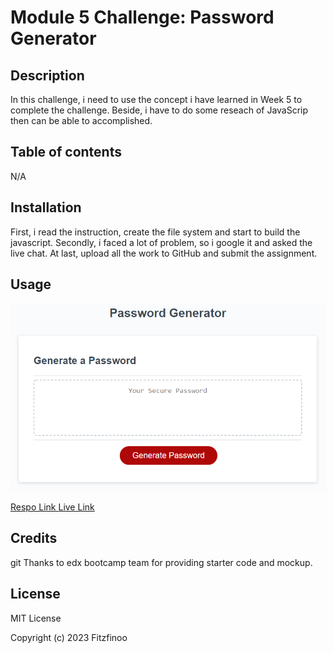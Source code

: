 # Module 5 Challenge: Password Generator

## Description 

In this challenge, i need to use the concept i have learned in Week 5 to complete the challenge. Beside, i have to do some reseach of JavaScrip then can be able to accomplished.

## Table of contents
N/A

## Installation

First, i read the instruction, create the file system and start to build the javascript. Secondly, i faced a lot of problem, so i google it and asked the live chat. At last, upload all the work to GitHub and submit the assignment.

## Usage

![alt text](assets/05-javascript-challenge-demo.png)

<a href="https://github.com/Fitzfinoo/Bootstrap-Portfolio/"> Respo Link </a>
<a href="https://fitzfinoo.github.io/Password-Generator/"> Live Link </a>


## Credits
git 
Thanks to edx bootcamp team for providing starter code and mockup.

## License
MIT License

Copyright (c) 2023 Fitzfinoo
